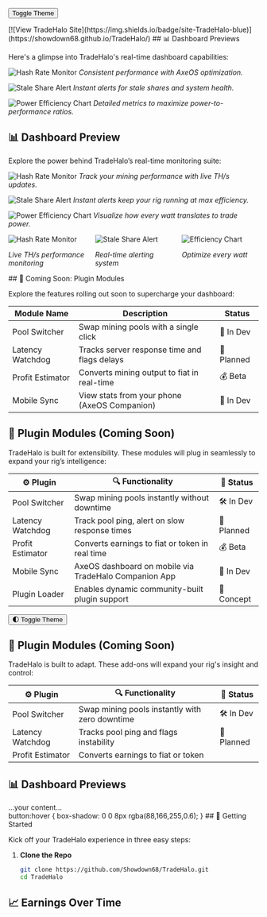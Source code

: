 <button id="toggleTheme">Toggle Theme</button>
<script>
  const button = document.getElementById("toggleTheme");
  button.addEventListener("click", () => {
    document.body.classList.toggle("dark");
    localStorage.setItem("theme", document.body.classList.contains("dark") ? "dark" : "light");
  });

  window.onload = () => {
    if (localStorage.getItem("theme") === "dark") {
      document.body.classList.add("dark");
    }
  };
</script>
<link rel="icon" href="static/branding/favicon.png" type="image/png">
<link rel="icon" href="static/branding/favicon.png" type="image/png">
<link rel="icon" href="static/branding/favicon.png" type="image/png">
[![View TradeHalo Site](https://img.shields.io/badge/site-TradeHalo-blue)](https://showdown68.github.io/TradeHalo/)
## 📊 Dashboard Previews

Here's a glimpse into TradeHalo's real-time dashboard capabilities:

![Hash Rate Monitor](static/branding/dashboard-hashrate.png)
*Consistent performance with AxeOS optimization.*

![Stale Share Alert](static/branding/dashboard-staleshares.png)
*Instant alerts for stale shares and system health.*

![Power Efficiency Chart](static/branding/dashboard-efficiency.png)
*Detailed metrics to maximize power-to-performance ratios.*
## 📊 Dashboard Preview

Explore the power behind TradeHalo’s real-time monitoring suite:

![Hash Rate Monitor](static/branding/Copilot_20250714_130018.png)
*Track your mining performance with live TH/s updates.*

![Stale Share Alert](static/branding/Copilot_20250714_131158.png)
*Instant alerts keep your rig running at max efficiency.*

![Power Efficiency Chart](static/branding/Copilot_20250714_131229.png)
*Visualize how every watt translates to trade power.*
<div style="display: flex; flex-wrap: wrap; gap: 20px;">
  <div style="flex: 1;">
    <img src="static/branding/Copilot_20250714_130018.png" alt="Hash Rate Monitor" />
    <p><em>Live TH/s performance monitoring</em></p>
  </div>
  <div style="flex: 1;">
    <img src="static/branding/Copilot_20250714_131158.png" alt="Stale Share Alert" />
    <p><em>Real-time alerting system</em></p>
  </div>
  <div style="flex: 1;">
    <img src="static/branding/Copilot_20250714_131229.png" alt="Efficiency Chart" />
    <p><em>Optimize every watt</em></p>
  </div>
</div>
## 🔌 Coming Soon: Plugin Modules

Explore the features rolling out soon to supercharge your dashboard:

| Module Name        | Description                                     | Status     |
|--------------------|-------------------------------------------------|------------|
| Pool Switcher      | Swap mining pools with a single click           | 🔄 In Dev   |
| Latency Watchdog   | Tracks server response time and flags delays    | 🧠 Planned  |
| Profit Estimator   | Converts mining output to fiat in real-time     | 💰 Beta     |
| Mobile Sync        | View stats from your phone (AxeOS Companion)    | 📱 In Dev   |
## 🔌 Plugin Modules (Coming Soon)

TradeHalo is built for extensibility. These modules will plug in seamlessly to expand your rig’s intelligence:

| ⚙️ Plugin         | 🔍 Functionality                                      | 🚧 Status   |
|------------------|--------------------------------------------------------|------------|
| Pool Switcher    | Swap mining pools instantly without downtime           | 🛠️ In Dev   |
| Latency Watchdog | Track pool ping, alert on slow response times          | 🧠 Planned  |
| Profit Estimator | Converts earnings to fiat or token in real time        | 💰 Beta     |
| Mobile Sync      | AxeOS dashboard on mobile via TradeHalo Companion App  | 📱 In Dev   |
| Plugin Loader    | Enables dynamic community-built plugin support         | 🔌 Concept  |
<button id="themeToggle">🌓 Toggle Theme</button>
<script>
  const toggle = document.getElementById("themeToggle");
  toggle.addEventListener("click", () => {
    document.body.classList.toggle("dark");
    localStorage.setItem("theme", document.body.classList.contains("dark") ? "dark" : "light");
  });

  window.onload = () => {
    if (localStorage.getItem("theme") === "dark") {
      document.body.classList.add("dark");
    }
  };
</script>
## 🔌 Plugin Modules (Coming Soon)

TradeHalo is built to adapt. These add-ons will expand your rig's insight and control:

| ⚙️ Plugin         | 🔍 Functionality                                      | 🚧 Status     |
|------------------|--------------------------------------------------------|--------------|
| Pool Switcher    | Swap mining pools instantly with zero downtime         | 🛠️ In Dev     |
| Latency Watchdog | Tracks pool ping and flags instability                 | 🧠 Planned    |
| Profit Estimator | Converts earnings to fiat or token
<script>
  const toggle = document.getElementById("themeToggle");
  toggle.addEventListener("click", () => {
    document.body.classList.toggle("dark");
    localStorage.setItem("theme", document.body.classList.contains("dark") ? "dark" : "light");
  });

  window.onload = () => {
    if (localStorage.getItem("theme") === "dark") {
      document.body.classList.add("dark");
    }
  };
</script>
<style>
  @keyframes pulse {
    0% { filter: drop-shadow(0 0 0px #58a6ff); }
    50% { filter: drop-shadow(0 0 4px #58a6ff); }
    100% { filter: drop-shadow(0 0 0px #58a6ff); }
  }
<button onclick="document.getElementById('dashboardPreviews').scrollIntoView({ behavior: 'smooth' })">📊 Dashboard ↓</button>

  link[rel="icon"] {
    animation: pulse 2s infinite ease-in-out;
  }
</style>
## 📊 Dashboard Previews
<div id="dashboardPreviews">
…your content…
</div>
button:hover {
  box-shadow: 0 0 8px rgba(88,166,255,0.6);
}
## 🧭 Getting Started

Kick off your TradeHalo experience in three easy steps:

1. **Clone the Repo**  
   ```bash
   git clone https://github.com/Showdown68/TradeHalo.git
   cd TradeHalo
<script src="https://cdn.jsdelivr.net/npm/chart.js"></script>
<h2>📈 Earnings Over Time</h2>
<canvas id="earningsChart" width="400" height="200"></canvas>
<script>
  const ctx = document.getElementById('earningsChart').getContext('2d');
  const earningsChart = new Chart(ctx, {
    type: 'line',
    data: {
      labels: ['Jan', 'Feb', 'Mar', 'Apr', 'May', 'Jun'],
      datasets: [{
        label: 'Mining Earnings (USD)',
        data: [120, 150, 170, 160, 190, 200],
        fill: false,
        borderColor: '#4fc3f7',
        tension: 0.2
      }]
    },
    options: {
      scales: {
        y: {
          beginAtZero: true
        }
      },
      plugins: {
        legend: {
          labels: {
            color: '#ffffff'
          }
        }
      }
    }
  });
</script>

